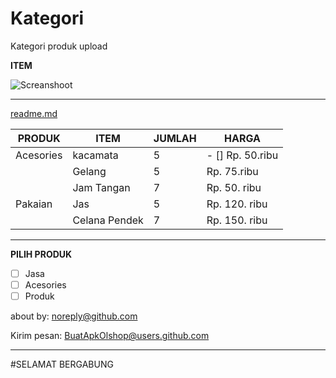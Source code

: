 # Kategori
Kategori produk upload

**ITEM**

![Screanshoot](https://github.com/on-store/Kategori/blob/master/Image/unduhan%20(17).jpg)

---

[readme.md](https://github.com/on-store/Kategori/blob/master/Image/Url.md)


PRODUK | ITEM | JUMLAH | HARGA
------------ | ------------- | ------------- | -------------
Acesories | kacamata | 5 | - [] Rp. 50.ribu
 | | Gelang | 5 | Rp. 75.ribu
  | | Jam Tangan | 7 | Rp. 50. ribu
  Pakaian | Jas | 5 | Rp. 120. ribu
   | | Celana Pendek | 7 | Rp. 150. ribu
   
---

**PILIH PRODUK**

- [ ] Jasa 
- [ ] Acesories
- [ ] Produk

about by: noreply@github.com

Kirim pesan: BuatApkOlshop@users.github.com

---

#SELAMAT BERGABUNG
